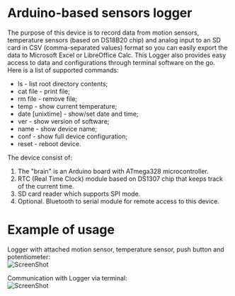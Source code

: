 Arduino-based sensors logger
============================

The purpose of this device is to record data from motion sensors, temperature sensors (based on DS18B20 chip) and analog input to an SD card in CSV (comma-separated values) format so you can easily export the data to Microsoft Excel or LibreOffice Calc.
This Logger also provides easy access to data and configurations through terminal software on the go. Here is a list of supported commands:
* ls -  list root directory contents;
* cat file - print file;
* rm file - remove file;
* temp - show current temperature;
* date [unixtime] - show/set date and time;
* ver - show version of software;
* name - show device name;
* conf - show full device configuration;
* reset - reboot device.

The device consist of:
1. The "brain" is an Arduino board with ATmega328 microcontroller.
2. RTC (Real Time Clock) module based on DS1307 chip that keeps track of the current time.
3. SD card reader which supports SPI mode.
4. Optional. Bluetooth to serial module for remote access to this device.

Example of usage
================

Logger with attached motion sensor, temperature sensor, push button and potentiometer:  
![ScreenShot](https://raw.github.com/mykh/Data-Logger-Arduino/gh-pages/images/sensors_logger.jpg)

Communication with Logger via terminal:  
![ScreenShot](https://raw.github.com/mykh/Data-Logger-Arduino/gh-pages/images/terminal_window.png)
